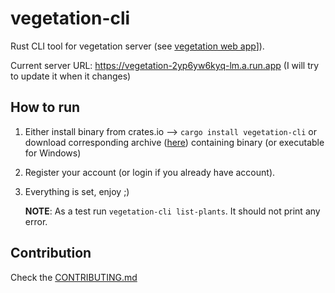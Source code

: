 # vegetation-cli
Rust CLI tool for vegetation server 
(see [vegetation web app](https://github.com/revolko/vegetation/tree/master)]).

Current server URL: https://vegetation-2yp6yw6kyq-lm.a.run.app (I will try to update it
when it changes)

## How to run

1. Either install binary from crates.io --> `cargo install vegetation-cli` or download corresponding
archive ([here](https://github.com/revolko/vegetation-cli/releases)) containing binary (or
executable for Windows)

2. Register your account (or login if you already have account).

3. Everything is set, enjoy ;)

    __NOTE__: As a test run `vegetation-cli list-plants`. It should not print any error.


## Contribution

Check the [CONTRIBUTING.md](./CONTRIBUTING.md)
